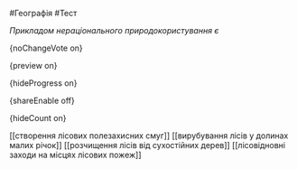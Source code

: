 #Географія #Тест

*Прикладом нераціонального природокористування є*

{noChangeVote on}

{preview on}

{hideProgress on}

{shareEnable off}

{hideCount on}

[[створення лісових полезахисних смуг]]
[[вирубування лісів у долинах малих річок]]
[[розчищення лісів від сухостійних дерев]]
[[лісовідновні заходи на місцях лісових пожеж]]
